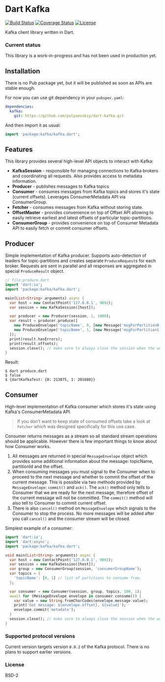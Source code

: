 # Dart Kafka

[![Build Status](https://img.shields.io/travis-ci/pulyaevskiy/dart-kafka.svg?branch=master&style=flat-square)](https://travis-ci.org/pulyaevskiy/dart-kafka)
[![Coverage Status](https://img.shields.io/coveralls/pulyaevskiy/dart-kafka.svg?branch=master&style=flat-square)](https://coveralls.io/github/pulyaevskiy/dart-kafka?branch=master)
[![License](https://img.shields.io/badge/license-BSD--2-blue.svg?style=flat-square)](https://raw.githubusercontent.com/pulyaevskiy/dart-kafka/master/LICENSE)

Kafka client library written in Dart.

### Current status

This library is a work-in-progress and has not been used in production yet.

## Installation

There is no Pub package yet, but it will be published as soon as APIs are
stable enough.

For now you can use git dependency in your `pubspec.yaml`:

```yaml
dependencies:
  kafka:
    git: https://github.com/pulyaevskiy/dart-kafka.git
```

And then import it as usual:

```dart
import 'package:kafka/kafka.dart';
```

## Features

This library provides several high-level API objects to interact with Kafka:

* __KafkaSession__ - responsible for managing connections to Kafka brokers and
  coordinating all requests. Also provides access to metadata information.
* __Producer__ - publishes messages to Kafka topics
* __Consumer__ - consumes messages from Kafka topics and stores it's state (current
  offsets). Leverages ConsumerMetadata API via ConsumerGroup.
* __Fetcher__ - consumes messages from Kafka without storing state.
* __OffsetMaster__ - provides convenience on top of Offset API allowing to easily
  retrieve earliest and latest offsets of particular topic-partitions.
* __ConsumerGroup__ - provides convenience on top of Consumer Metadata API to easily
  fetch or commit consumer offsets.

## Producer

Simple implementation of Kafka producer. Supports auto-detection of leaders for
topic-partitions and creates separate `ProduceRequest`s for each broker.
Requests are sent in parallel and all responses are aggregated in special
`ProduceResult` object.

```dart
// file:produce.dart
import 'dart:io';
import 'package:kafka/kafka.dart';

main(List<String> arguments) async {
  var host = new ContactPoint('127.0.0.1', 9092);
  var session = new KafkaSession([host]);

  var producer = new Producer(session, 1, 1000);
  var result = producer.produce([
    new ProduceEnvelope('topicName', 0, [new Message('msgForPartition0'.codeUnits)]),
    new ProduceEnvelope('topicName', 1, [new Message('msgForPartition1'.codeUnits)])
  ]);
  print(result.hasErrors);
  print(result.offsets);
  session.close(); // make sure to always close the session when the work is done.
}
```

Result:

```shell
$ dart produce.dart
$ false
$ {dartKafkaTest: {0: 213075, 1: 201680}}
```

## Consumer

High-level implementation of Kafka consumer which stores it's state using
Kafka's ConsumerMetadata API.

> If you don't want to keep state of consumed offsets take a look at `Fetcher`
> which was designed specifically for this use case.

Consumer returns messages as a stream so all standard stream operations
should be applicable. However there is few important things to know about how
Consumer works.

1. All messages are returned in special `MessageEnvelope` object which provides
  some additional information about the message: topicName, partitionId and the
  offset.
2. When consuming messages you must signal to the Consumer when to proceed to
  the next message and whether to commit the offset of the current message. This
  is possible via two methods provided by `MessageEnvelope`: `commit()` and
  `ack()`. The `ack()` method only tells to Consumer that we are ready for the
  next message, therefore offset of the current message will not be committed.
  The `commit()` method will also tell to Consumer to commit current offset.
3. There is also `cancel()` method on `MessageEnvelope` which signals to the
  Consumer to stop the process. No more messages will be added after you call
  `cancel()` and the consumer stream will be closed.

Simplest example of a consumer:

```dart
import 'dart:io';
import 'dart:async';
import 'package:kafka/kafka.dart';

void main(List<String> arguments) async {
  var host = new ContactPoint('127.0.0.1', 9092);
  var session = new KafkaSession([host]);
  var group = new ConsumerGroup(session, 'consumerGroupName');
  var topics = {
    'topicName': [0, 1] // list of partitions to consume from.
  };

  var consumer = new Consumer(session, group, topics, 100, 1);
  await for (MessageEnvelope envelope in consumer.consume()) {
    var value = new String.fromCharCodes(envelope.message.value);
    print('Got message: ${envelope.offset}, ${value}');
    envelope.commit('metadata');
  }
  session.close(); // make sure to always close the session when the work is done.
}
```


### Supported protocol versions

Current version targets version `0.8.2` of the Kafka protocol. There is no plans
to support earlier versions.

### License

BSD-2
